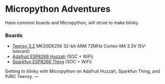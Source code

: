 # Micropython Adventures
Have common boards and Micropython, will strive to make blinky.

### Boards

- [Teensy 3.2](blob/master/teensy/README.md) MK20DX256 32-bit ARM 72MHz Cortex-M4 3.3V (5V-tolerant)
- [Adafruit ESP8266 Huzzah](blob/master/huzzah/README.md) (SOC + WiFi)
- [Sparkfun ESP8266 Thing](blob/master/thing/README.md) (SOC + WiFi) 

 Getting to blinky with Micropython on Adafruit Huzzah, Sparkfun Thing, and PJRC Teensy. — 


